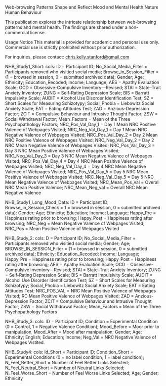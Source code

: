 Web-browsing Patterns Shape and Reflect Mood and Mental Health
Nature Human Behaviour

This publication explores the intricate relationship between web-browsing patterns and mental health. The findings are shared under a non-commercial license.

Usage Notice
This material is provided for academic and personal use only. Commercial use is strictly prohibited without prior authorization.

For inquiries, please contact: chris.kelly.stanford@gmail.com

NHB_Study1_Short:
cols: ID = Participant ID; No_Social_Media_Filter = Participants removed who visitied social media; Browse_in_Session_Filter = (1 = browsed in session, 0 = submitted archived data); Gender; Age; Ethnicity; Education_Recoded; Income; Language; AES = Apathy Evaluation Scale; OCD = Obsessive-Compulsive Inventory—Revised; STAI = State–Trait Anxiety Inventory; ZUNG = Self-Rating Depression Scale; BIS = Barratt Impulsivity Scale; AUDIT = Alcohol Use Disorder Identification Test; SZ = Short Scales for Measuring Schizotypy; Social_Phobia = Liebowitz Social Anxiety Scale; EAT = Eating Attitudes Test; ZAD = Anzious-Depression Factor; ZCIT = Compulsive Behaviour and Intrusive Thought Factor; ZSW = Social Withdrawal Factor; Mean_Factors = Mean of the Three Psychopathology Factors; NRC_Pos_Val_Day_1 = Day 1 Mean NRC Positive Valence of Webpages Visited; NRC_Neg_Val_Day_1 = Day 1 Mean NRC Negative Valence of Webpages Visited; NRC_Pos_Val_Day_2 = Day 2 Mean NRC Positive Valence of Webpages Visited; NRC_Neg_Val_Day_2 = Day 2 NRC Mean Negative Valence of Webpages Visited; NRC_Pos_Val_Day_3 = Day 3 NRC Mean Positive Valence of Webpages Visited; NRC_Neg_Val_Day_3 = Day 3 NRC Mean Negative Valence of Webpages Visited; NRC_Pos_Val_Day_4 = Day 4 NRC Mean Positive Valence of Webpages Visited; NRC_Neg_Val_Day_4 = Day 4 NRC Mean Negative Valence of Webpages Visited; NRC_Pos_Val_Day_5 = Day 5 NRC Mean Positive Valence of Webpages Visited; NRC_Neg_Val_Day_5 = Day 5 NRC Mean Negative Valence of Webpages Visited; NRC_Mean_Pos_Val = Overall NRC Mean Positive Valence; NRC_Mean_Neg_val = Overall NRC Mean Negative Valence

NHB_Study1_Long_Mood_Data: ID = Participant ID; Browse_in_Session_Check = 1 = browsed in session, 0 = submitted archived data); Gender;	Age; Ethnicity;	Education;	Income;	Language;	Happy_Pre = Happiness rating prior to browsing;	Happy_Post = Happiness rating after browsing;	NRC_Neg = Mean Negative Valence of Webpages Visited; NRC_Pos = Mean Positive Valence of Webpages Visited

NHB_Study_2:
cols: D = Participant ID; No_Social_Media_Filter = Participants removed who visitied social media;	Gender;	Age;	BROWSE_IN_SESSION_Filter = (1 = browsed in session, 0 = submitted archived data);	Ethnicity;	Education_Recoded;	Income;	Language;	Happy_Pre = Happiness rating prior to browsing; Happy_Post = Happiness rating after browsing; AES = Apathy Evaluation Scale; OCD = Obsessive-Compulsive Inventory—Revised; STAI = State–Trait Anxiety Inventory; ZUNG = Self-Rating Depression Scale; BIS = Barratt Impulsivity Scale; AUDIT = Alcohol Use Disorder Identification Test; SZ = Short Scales for Measuring Schizotypy; Social_Phobia = Liebowitz Social Anxiety Scale; EAT = Eating Attitudes Test;	NRC_POS_VAL = NRC Mean Positive Valence of Webpages Visited;	RC Mean Positive Valence of Webpages Visited; ZAD = Anzious-Depression Factor; ZCIT = Compulsive Behaviour and Intrusive Thought Factor; ZSW = Social Withdrawal Factor; Mean_Factors = Mean of the Three Psychopathology Factors


NHB_Study_3:
cols: ID = Participant ID; Condition = Experimental Condition (0 = Control, 1 = Negative Valence Condition); Mood_Before = Moor prior to manipulation,	Mood_After = Mood after manipulation;	Gender;	Age;	Ethnicity;	English;	Education;	Income;	Neg_Val =  NRC Negative Valence of Webpages Vistited. 

NHB_Study4:
cols: Id_Short = Participant ID;	Condition_Short = Experimental Conditions (0 = no label condition, 1 = label condition);	N_Feel_Better_Short = Number of Feel Better Links Selected;	N_Feel_Neutral_Short = Number of Neutral Links Selected;	N_Feel_Worse_Short = Number of Feel Worse Links Selected;	Age;	Gender;	Ethnicity
